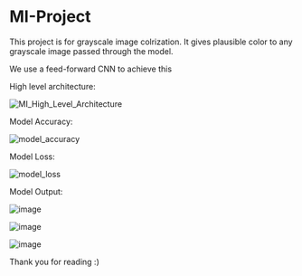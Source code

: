 # MI-Project
This project is for grayscale image colrization. It gives plausible color to any grayscale image passed through the model.

We use a feed-forward CNN to achieve this

High level architecture:

![MI_High_Level_Architecture](https://user-images.githubusercontent.com/79261869/231075978-e22abcca-8c43-415a-8285-faa8eecf416d.jpg)


Model Accuracy: 

![model_accuracy](https://user-images.githubusercontent.com/79261869/231076079-f93840a1-a15f-4a64-b224-06d59e64115e.jpg)


Model Loss:

![model_loss](https://user-images.githubusercontent.com/79261869/231076133-afc885fd-ae42-466f-8d34-3037625bd2fa.jpg)


Model Output:

![image](https://user-images.githubusercontent.com/79261869/231076729-eb30f2b1-f175-42b5-91ee-46d06883b689.png)


![image](https://user-images.githubusercontent.com/79261869/231076828-04757811-0f07-4f67-aee2-0e60daeff074.png)


![image](https://user-images.githubusercontent.com/79261869/231076943-02b18499-1e0f-437d-aaba-33caab43f6b3.png)


Thank you for reading :)

